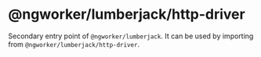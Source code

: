 # @ngworker/lumberjack/http-driver

Secondary entry point of `@ngworker/lumberjack`. It can be used by importing from `@ngworker/lumberjack/http-driver`.
